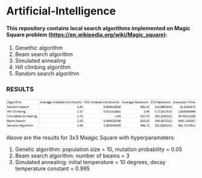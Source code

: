 # Artificial-Intelligence
#### This repository contains local search algorithms implemented on Magic Square problem (https://en.wikipedia.org/wiki/Magic_square): 
1. Genethic algorithm
2. Beam search algorithm
3. Simulated annealing
4. Hill climbing algorithm
5. Random search algorithm

### RESULTS
![results](https://github.com/Artificial-Intelligence-kosta/Local-search-algorithms-Magic-Square-problem/blob/master/garbage/Untitled.png)

Above are the results for 3x3 Maagic Square with hyperparameters:
1. Genetic algorithm: population size = 10, mutation probability = 0.05
2. Beam search algorithm: number of beams = 3
3. Simulated annealing: initial temperature = 10 degrees, decay temperature constant = 0.995
